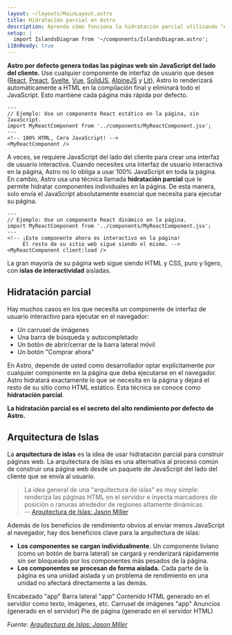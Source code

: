 ```yaml
---
layout: ~/layouts/MainLayout.astro
title: Hidratación parcial en Astro
description: Aprenda cómo funciona la hidratación parcial utilizando "Arquitectura de islas" en Astro.
setup: |
  import IslandsDiagram from '~/components/IslandsDiagram.astro';
i18nReady: true
---
```


**Astro por defecto genera todas las páginas web sin JavaScript del lado del cliente.** Use cualquier componente de interfaz de usuario que desee ([React](https://reactjs.org/), [Preact](https://preactjs.com/), [Svelte](https://svelte.dev/), [Vue](https://vuejs.org/), [SolidJS](https://www.solidjs.com/), [AlpineJS](https://alpinejs.dev/) y [Lit](https://lit.dev/)), Astro lo renderizará automáticamente a HTML en la compilación final y eliminará todo el JavaScript. Esto mantiene cada página más rápida por defecto.

```astro
---
// Ejemplo: Use un componente React estático en la página, sin JavaScript.
import MyReactComponent from '../components/MyReactComponent.jsx';
---
<!-- 100% HTML, Cero JavaScript! -->
<MyReactComponent />
```

A veces, se requiere JavaScript del lado del cliente para crear una interfaz de usuario interactiva. Cuando necesites una interfaz de usuario interactiva en la página, Astro no lo obliga a usar 100% JavaScript en toda la página. En cambio, Astro usa una técnica llamada **hidratación parcial** que le permite hidratar componentes individuales en la página. De esta manera, solo envía el JavaScript absolutamente esencial que necesita para ejecutar su página.

```astro
---
// Ejemplo: Use un componente React dinámico en la página.
import MyReactComponent from '../components/MyReactComponent.jsx';
---
<!-- ¡Este componente ahora es interactivo en la página! 
     El resto de su sitio web sigue siendo el mismo. -->
<MyReactComponent client:load />
```

La gran mayoría de su página web sigue siendo HTML y CSS, puro y ligero, con **islas de interactividad** aisladas.

## Hidratación parcial

Hay muchos casos en los que necesita un componente de interfaz de usuario interactivo para ejecutar en el navegador:

- Un carrusel de imágenes
- Una barra de búsqueda y autocompletado
- Un botón de abrir/cerrar de la barra lateral móvil
- Un botón "Comprar ahora"

En Astro, depende de usted como desarrollador optar explícitamente por cualquier componente en la página que deba ejecutarse en el navegador. Astro hidratará exactamente lo que se necesita en la página y dejará el resto de su sitio como HTML estático. Esta técnica se conoce como **hidratación parcial**.

**La hidratación parcial es el secreto del alto rendimiento por defecto de Astro.**

## Arquitectura de Islas

La **arquitectura de islas** es la idea de usar hidratación parcial para construir páginas web. La arquitectura de islas es una alternativa al proceso común de construir una página web desde un paquete de JavaScript del lado del cliente que se envía al usuario.

> La idea general de una "arquitectura de islas" es muy simple: renderiza las páginas HTML en el servidor e inyecta marcadores de posición o ranuras alrededor de regiones altamente dinámicas.
> <br/> -- [Arquitectura de Islas: Jason Miller](https://jasonformat.com/islands-architecture/)

Además de los beneficios de rendimiento obvios al enviar menos JavaScript al navegador, hay dos beneficios clave para la arquitectura de islas:

- **Los componentes se cargan individualmente.** Un componente liviano (como un botón de barra lateral) se cargará y renderizará rápidamente sin ser bloqueado por los componentes más pesados ​​de la página.
- **Los componentes se procesan de forma aislada.** Cada parte de la página es una unidad aislada y un problema de rendimiento en una unidad no afectará directamente a las demás.

<IslandsDiagram>
    <Fragment slot="headerApp">Encabezado "app"</Fragment>
    <Fragment slot="sidebarApp">Barra lateral "app"</Fragment>
    <Fragment slot="main">
        Contenido HTML generado en el servidor como texto, imágenes, etc.
    </Fragment>
    <Fragment slot="carouselApp">Carrusel de imágenes "app"</Fragment>
    <Fragment slot="advertisement">Anuncios<br/>(generado en el servidor)</Fragment>
    <Fragment slot="footer">Pie de página (generado en el servidor HTML)</Fragment>
</IslandsDiagram>

_Fuente: [Arquitectura de Islas: Jason Miller](https://jasonformat.com/islands-architecture/)_
